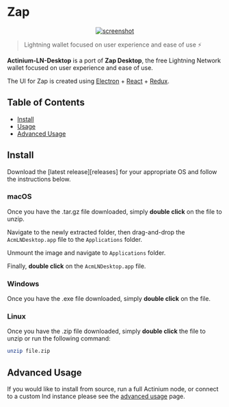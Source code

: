# Zap

<p align='center'>
  <a href='https://actinium.org'>
    <img src='https://i.imgur.com/O1m9wMP.png' alt='screenshot' />
  </a>
</p>

> Lightning wallet focused on user experience and ease of use ⚡️

**Actinium-LN-Desktop** is a port of **Zap Desktop**, the free Lightning Network wallet focused on user experience and ease of use.

The UI for Zap is created using
[Electron](https://electron.atom.io/) + [React](https://facebook.github.io/react/) + [Redux](https://github.com/reactjs/redux/tree/master/docs).

## Table of Contents

- [Install](#install)
- [Usage](#usage)
- [Advanced Usage](#advanced-usage)

## Install

Download the [latest release][releases] for your appropriate OS and follow the instructions below.

### macOS

Once you have the .tar.gz file downloaded, simply **double click** on the file to unzip.

Navigate to the newly extracted folder, then drag-and-drop the `AcmLNDesktop.app` file to the `Applications` folder.

Unmount the image and navigate to `Applications` folder.

Finally, **double click** on the `AcmLNDesktop.app` file.

### Windows

Once you have the .exe file downloaded, simply **double click** on the file.

### Linux

Once you have the .zip file downloaded, simply **double click** the file to unzip or run the following command:

```bash
unzip file.zip
```

## Advanced Usage

If you would like to install from source, run a full Actinium node, or connect to a custom lnd instance please see the [advanced usage](ADVANCED.md) page.

